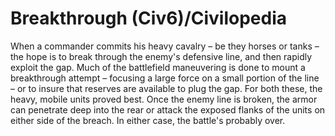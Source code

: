 # Breakthrough (Civ6)/Civilopedia

When a commander commits his heavy cavalry – be they horses or tanks – the hope is to break through the enemy's defensive line, and then rapidly exploit the gap. Much of the battlefield maneuvering is done to mount a breakthrough attempt – focusing a large force on a small portion of the line – or to insure that reserves are available to plug the gap. For both these, the heavy, mobile units proved best. Once the enemy line is broken, the armor can penetrate deep into the rear or attack the exposed flanks of the units on either side of the breach. In either case, the battle's probably over.